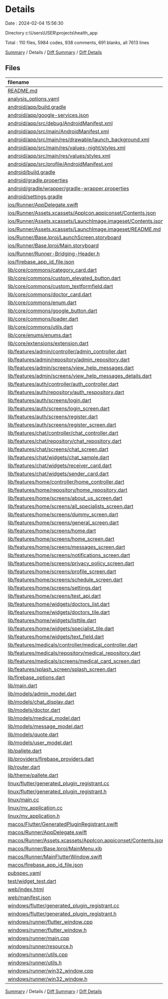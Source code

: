 # Details

Date : 2024-02-04 15:56:30

Directory c:\\Users\\USER\\projects\\health_app

Total : 110 files,  5984 codes, 938 comments, 691 blanks, all 7613 lines

[Summary](results.md) / Details / [Diff Summary](diff.md) / [Diff Details](diff-details.md)

## Files
| filename | language | code | comment | blank | total |
| :--- | :--- | ---: | ---: | ---: | ---: |
| [README.md](/README.md) | Markdown | 10 | 0 | 7 | 17 |
| [analysis_options.yaml](/analysis_options.yaml) | YAML | 3 | 23 | 4 | 30 |
| [android/app/build.gradle](/android/app/build.gradle) | Groovy | 55 | 5 | 13 | 73 |
| [android/app/google-services.json](/android/app/google-services.json) | JSON | 39 | 0 | 0 | 39 |
| [android/app/src/debug/AndroidManifest.xml](/android/app/src/debug/AndroidManifest.xml) | XML | 4 | 4 | 1 | 9 |
| [android/app/src/main/AndroidManifest.xml](/android/app/src/main/AndroidManifest.xml) | XML | 28 | 6 | 1 | 35 |
| [android/app/src/main/res/drawable/launch_background.xml](/android/app/src/main/res/drawable/launch_background.xml) | XML | 4 | 7 | 2 | 13 |
| [android/app/src/main/res/values-night/styles.xml](/android/app/src/main/res/values-night/styles.xml) | XML | 9 | 9 | 1 | 19 |
| [android/app/src/main/res/values/styles.xml](/android/app/src/main/res/values/styles.xml) | XML | 9 | 9 | 1 | 19 |
| [android/app/src/profile/AndroidManifest.xml](/android/app/src/profile/AndroidManifest.xml) | XML | 4 | 4 | 1 | 9 |
| [android/build.gradle](/android/build.gradle) | Groovy | 27 | 0 | 5 | 32 |
| [android/gradle.properties](/android/gradle.properties) | Properties | 3 | 0 | 1 | 4 |
| [android/gradle/wrapper/gradle-wrapper.properties](/android/gradle/wrapper/gradle-wrapper.properties) | Properties | 5 | 0 | 1 | 6 |
| [android/settings.gradle](/android/settings.gradle) | Groovy | 8 | 0 | 4 | 12 |
| [ios/Runner/AppDelegate.swift](/ios/Runner/AppDelegate.swift) | Swift | 12 | 0 | 2 | 14 |
| [ios/Runner/Assets.xcassets/AppIcon.appiconset/Contents.json](/ios/Runner/Assets.xcassets/AppIcon.appiconset/Contents.json) | JSON | 122 | 0 | 1 | 123 |
| [ios/Runner/Assets.xcassets/LaunchImage.imageset/Contents.json](/ios/Runner/Assets.xcassets/LaunchImage.imageset/Contents.json) | JSON | 23 | 0 | 1 | 24 |
| [ios/Runner/Assets.xcassets/LaunchImage.imageset/README.md](/ios/Runner/Assets.xcassets/LaunchImage.imageset/README.md) | Markdown | 3 | 0 | 2 | 5 |
| [ios/Runner/Base.lproj/LaunchScreen.storyboard](/ios/Runner/Base.lproj/LaunchScreen.storyboard) | XML | 36 | 1 | 1 | 38 |
| [ios/Runner/Base.lproj/Main.storyboard](/ios/Runner/Base.lproj/Main.storyboard) | XML | 25 | 1 | 1 | 27 |
| [ios/Runner/Runner-Bridging-Header.h](/ios/Runner/Runner-Bridging-Header.h) | C++ | 1 | 0 | 1 | 2 |
| [ios/firebase_app_id_file.json](/ios/firebase_app_id_file.json) | JSON | 7 | 0 | 0 | 7 |
| [lib/core/commons/category_card.dart](/lib/core/commons/category_card.dart) | Dart | 34 | 1 | 3 | 38 |
| [lib/core/commons/custom_elevated_button.dart](/lib/core/commons/custom_elevated_button.dart) | Dart | 20 | 0 | 3 | 23 |
| [lib/core/commons/custom_textformfield.dart](/lib/core/commons/custom_textformfield.dart) | Dart | 47 | 0 | 3 | 50 |
| [lib/core/commons/doctor_card.dart](/lib/core/commons/doctor_card.dart) | Dart | 44 | 3 | 3 | 50 |
| [lib/core/commons/enum.dart](/lib/core/commons/enum.dart) | Dart | 21 | 0 | 3 | 24 |
| [lib/core/commons/google_button.dart](/lib/core/commons/google_button.dart) | Dart | 15 | 0 | 3 | 18 |
| [lib/core/commons/loader.dart](/lib/core/commons/loader.dart) | Dart | 11 | 0 | 3 | 14 |
| [lib/core/commons/utils.dart](/lib/core/commons/utils.dart) | Dart | 24 | 1 | 6 | 31 |
| [lib/core/enums/enums.dart](/lib/core/enums/enums.dart) | Dart | 1 | 0 | 1 | 2 |
| [lib/core/extensions/extension.dart](/lib/core/extensions/extension.dart) | Dart | 13 | 0 | 2 | 15 |
| [lib/features/admin/controller/admin_controller.dart](/lib/features/admin/controller/admin_controller.dart) | Dart | 22 | 0 | 6 | 28 |
| [lib/features/admin/repository/admin_repository.dart](/lib/features/admin/repository/admin_repository.dart) | Dart | 54 | 28 | 13 | 95 |
| [lib/features/admin/screens/view_help_messages.dart](/lib/features/admin/screens/view_help_messages.dart) | Dart | 72 | 47 | 7 | 126 |
| [lib/features/admin/screens/view_help_messages_details.dart](/lib/features/admin/screens/view_help_messages_details.dart) | Dart | 15 | 0 | 3 | 18 |
| [lib/features/auth/controller/auth_controller.dart](/lib/features/auth/controller/auth_controller.dart) | Dart | 67 | 1 | 16 | 84 |
| [lib/features/auth/repository/auth_respository.dart](/lib/features/auth/repository/auth_respository.dart) | Dart | 177 | 10 | 29 | 216 |
| [lib/features/auth/screens/login.dart](/lib/features/auth/screens/login.dart) | Dart | 101 | 0 | 9 | 110 |
| [lib/features/auth/screens/login_screen.dart](/lib/features/auth/screens/login_screen.dart) | Dart | 0 | 52 | 5 | 57 |
| [lib/features/auth/screens/register.dart](/lib/features/auth/screens/register.dart) | Dart | 124 | 0 | 9 | 133 |
| [lib/features/auth/screens/register_screen.dart](/lib/features/auth/screens/register_screen.dart) | Dart | 0 | 56 | 6 | 62 |
| [lib/features/chat/controller/chat_controller.dart](/lib/features/chat/controller/chat_controller.dart) | Dart | 50 | 1 | 10 | 61 |
| [lib/features/chat/repository/chat_repository.dart](/lib/features/chat/repository/chat_repository.dart) | Dart | 190 | 3 | 18 | 211 |
| [lib/features/chat/screens/chat_screen.dart](/lib/features/chat/screens/chat_screen.dart) | Dart | 144 | 49 | 10 | 203 |
| [lib/features/chat/widgets/chat_sample.dart](/lib/features/chat/widgets/chat_sample.dart) | Dart | 48 | 2 | 3 | 53 |
| [lib/features/chat/widgets/receiver_card.dart](/lib/features/chat/widgets/receiver_card.dart) | Dart | 24 | 0 | 3 | 27 |
| [lib/features/chat/widgets/sender_card.dart](/lib/features/chat/widgets/sender_card.dart) | Dart | 26 | 0 | 3 | 29 |
| [lib/features/home/controller/home_controller.dart](/lib/features/home/controller/home_controller.dart) | Dart | 23 | 16 | 9 | 48 |
| [lib/features/home/repository/home_repository.dart](/lib/features/home/repository/home_repository.dart) | Dart | 32 | 21 | 12 | 65 |
| [lib/features/home/screens/about_us_screen.dart](/lib/features/home/screens/about_us_screen.dart) | Dart | 60 | 0 | 3 | 63 |
| [lib/features/home/screens/all_specialists_screen.dart](/lib/features/home/screens/all_specialists_screen.dart) | Dart | 39 | 0 | 3 | 42 |
| [lib/features/home/screens/dummy_screen.dart](/lib/features/home/screens/dummy_screen.dart) | Dart | 42 | 0 | 5 | 47 |
| [lib/features/home/screens/general_screen.dart](/lib/features/home/screens/general_screen.dart) | Dart | 57 | 24 | 10 | 91 |
| [lib/features/home/screens/home.dart](/lib/features/home/screens/home.dart) | Dart | 262 | 90 | 11 | 363 |
| [lib/features/home/screens/home_screen.dart](/lib/features/home/screens/home_screen.dart) | Dart | 71 | 8 | 9 | 88 |
| [lib/features/home/screens/messages_screen.dart](/lib/features/home/screens/messages_screen.dart) | Dart | 56 | 42 | 4 | 102 |
| [lib/features/home/screens/notifications_screen.dart](/lib/features/home/screens/notifications_screen.dart) | Dart | 24 | 0 | 3 | 27 |
| [lib/features/home/screens/privacy_policy_screen.dart](/lib/features/home/screens/privacy_policy_screen.dart) | Dart | 727 | 0 | 3 | 730 |
| [lib/features/home/screens/profile_screen.dart](/lib/features/home/screens/profile_screen.dart) | Dart | 191 | 55 | 12 | 258 |
| [lib/features/home/screens/schedule_screen.dart](/lib/features/home/screens/schedule_screen.dart) | Dart | 8 | 0 | 3 | 11 |
| [lib/features/home/screens/settings.dart](/lib/features/home/screens/settings.dart) | Dart | 141 | 1 | 9 | 151 |
| [lib/features/home/screens/test_api.dart](/lib/features/home/screens/test_api.dart) | Dart | 52 | 2 | 6 | 60 |
| [lib/features/home/widgets/doctors_list.dart](/lib/features/home/widgets/doctors_list.dart) | Dart | 143 | 31 | 7 | 181 |
| [lib/features/home/widgets/doctors_tile.dart](/lib/features/home/widgets/doctors_tile.dart) | Dart | 0 | 15 | 3 | 18 |
| [lib/features/home/widgets/listtile.dart](/lib/features/home/widgets/listtile.dart) | Dart | 27 | 1 | 3 | 31 |
| [lib/features/home/widgets/specialist_tile.dart](/lib/features/home/widgets/specialist_tile.dart) | Dart | 25 | 0 | 4 | 29 |
| [lib/features/home/widgets/text_field.dart](/lib/features/home/widgets/text_field.dart) | Dart | 15 | 2 | 3 | 20 |
| [lib/features/medicals/controller/medical_controller.dart](/lib/features/medicals/controller/medical_controller.dart) | Dart | 33 | 4 | 5 | 42 |
| [lib/features/medicals/repository/medical_repository.dart](/lib/features/medicals/repository/medical_repository.dart) | Dart | 129 | 19 | 16 | 164 |
| [lib/features/medicals/screens/medical_card_screen.dart](/lib/features/medicals/screens/medical_card_screen.dart) | Dart | 81 | 7 | 7 | 95 |
| [lib/features/splash_screen/splash_screen.dart](/lib/features/splash_screen/splash_screen.dart) | Dart | 98 | 0 | 7 | 105 |
| [lib/firebase_options.dart](/lib/firebase_options.dart) | Dart | 66 | 12 | 6 | 84 |
| [lib/main.dart](/lib/main.dart) | Dart | 55 | 0 | 3 | 58 |
| [lib/models/admin_model.dart](/lib/models/admin_model.dart) | Dart | 104 | 1 | 11 | 116 |
| [lib/models/chat_display.dart](/lib/models/chat_display.dart) | Dart | 32 | 1 | 3 | 36 |
| [lib/models/doctor.dart](/lib/models/doctor.dart) | Dart | 14 | 1 | 1 | 16 |
| [lib/models/medical_model.dart](/lib/models/medical_model.dart) | Dart | 80 | 1 | 11 | 92 |
| [lib/models/message_model.dart](/lib/models/message_model.dart) | Dart | 93 | 1 | 10 | 104 |
| [lib/models/quote.dart](/lib/models/quote.dart) | Dart | 16 | 55 | 18 | 89 |
| [lib/models/user_model.dart](/lib/models/user_model.dart) | Dart | 96 | 1 | 11 | 108 |
| [lib/pallete.dart](/lib/pallete.dart) | Dart | 1 | 0 | 1 | 2 |
| [lib/providers/firebase_providers.dart](/lib/providers/firebase_providers.dart) | Dart | 7 | 0 | 2 | 9 |
| [lib/router.dart](/lib/router.dart) | Dart | 77 | 4 | 2 | 83 |
| [lib/theme/pallete.dart](/lib/theme/pallete.dart) | Dart | 94 | 3 | 11 | 108 |
| [linux/flutter/generated_plugin_registrant.cc](/linux/flutter/generated_plugin_registrant.cc) | C++ | 7 | 4 | 5 | 16 |
| [linux/flutter/generated_plugin_registrant.h](/linux/flutter/generated_plugin_registrant.h) | C++ | 5 | 5 | 6 | 16 |
| [linux/main.cc](/linux/main.cc) | C++ | 5 | 0 | 2 | 7 |
| [linux/my_application.cc](/linux/my_application.cc) | C++ | 74 | 11 | 20 | 105 |
| [linux/my_application.h](/linux/my_application.h) | C++ | 7 | 7 | 5 | 19 |
| [macos/Flutter/GeneratedPluginRegistrant.swift](/macos/Flutter/GeneratedPluginRegistrant.swift) | Swift | 18 | 3 | 4 | 25 |
| [macos/Runner/AppDelegate.swift](/macos/Runner/AppDelegate.swift) | Swift | 8 | 0 | 2 | 10 |
| [macos/Runner/Assets.xcassets/AppIcon.appiconset/Contents.json](/macos/Runner/Assets.xcassets/AppIcon.appiconset/Contents.json) | JSON | 68 | 0 | 1 | 69 |
| [macos/Runner/Base.lproj/MainMenu.xib](/macos/Runner/Base.lproj/MainMenu.xib) | XML | 343 | 0 | 1 | 344 |
| [macos/Runner/MainFlutterWindow.swift](/macos/Runner/MainFlutterWindow.swift) | Swift | 12 | 0 | 4 | 16 |
| [macos/firebase_app_id_file.json](/macos/firebase_app_id_file.json) | JSON | 7 | 0 | 0 | 7 |
| [pubspec.yaml](/pubspec.yaml) | YAML | 42 | 50 | 7 | 99 |
| [test/widget_test.dart](/test/widget_test.dart) | Dart | 14 | 10 | 7 | 31 |
| [web/index.html](/web/index.html) | HTML | 38 | 16 | 6 | 60 |
| [web/manifest.json](/web/manifest.json) | JSON | 35 | 0 | 1 | 36 |
| [windows/flutter/generated_plugin_registrant.cc](/windows/flutter/generated_plugin_registrant.cc) | C++ | 18 | 4 | 5 | 27 |
| [windows/flutter/generated_plugin_registrant.h](/windows/flutter/generated_plugin_registrant.h) | C++ | 5 | 5 | 6 | 16 |
| [windows/runner/flutter_window.cpp](/windows/runner/flutter_window.cpp) | C++ | 48 | 4 | 15 | 67 |
| [windows/runner/flutter_window.h](/windows/runner/flutter_window.h) | C++ | 20 | 5 | 9 | 34 |
| [windows/runner/main.cpp](/windows/runner/main.cpp) | C++ | 30 | 4 | 10 | 44 |
| [windows/runner/resource.h](/windows/runner/resource.h) | C++ | 9 | 6 | 2 | 17 |
| [windows/runner/utils.cpp](/windows/runner/utils.cpp) | C++ | 53 | 2 | 10 | 65 |
| [windows/runner/utils.h](/windows/runner/utils.h) | C++ | 8 | 6 | 6 | 20 |
| [windows/runner/win32_window.cpp](/windows/runner/win32_window.cpp) | C++ | 210 | 24 | 55 | 289 |
| [windows/runner/win32_window.h](/windows/runner/win32_window.h) | C++ | 48 | 31 | 24 | 103 |

[Summary](results.md) / Details / [Diff Summary](diff.md) / [Diff Details](diff-details.md)